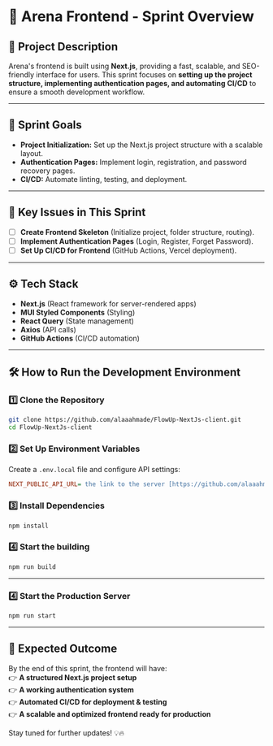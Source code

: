 # 🏰 Arena Frontend - Sprint Overview

## 📌 Project Description

Arena's frontend is built using **Next.js**, providing a fast, scalable, and SEO-friendly interface for users. This sprint focuses on **setting up the project structure, implementing authentication pages, and automating CI/CD** to ensure a smooth development workflow.

---

## 🌟 Sprint Goals

- **Project Initialization:** Set up the Next.js project structure with a scalable layout.
- **Authentication Pages:** Implement login, registration, and password recovery pages.
- **CI/CD:** Automate linting, testing, and deployment.

---

## 📌 Key Issues in This Sprint

- [ ] **Create Frontend Skeleton** (Initialize project, folder structure, routing).
- [ ] **Implement Authentication Pages** (Login, Register, Forget Password).
- [ ] **Set Up CI/CD for Frontend** (GitHub Actions, Vercel deployment).

---

## ⚙️ Tech Stack

- **Next.js** (React framework for server-rendered apps)
- **MUI Styled Components** (Styling)
- **React Query** (State management)
- **Axios** (API calls)
- **GitHub Actions** (CI/CD automation)

---

## 🛠️ How to Run the Development Environment

### **1️⃣ Clone the Repository**

```bash
git clone https://github.com/alaaahmade/FlowUp-NextJs-client.git
cd FlowUp-NextJs-client
```

### **2️⃣ Set Up Environment Variables**

Create a `.env.local` file and configure API settings:

```ini
NEXT_PUBLIC_API_URL= the link to the server [https://github.com/alaaahmade/FlowUp-NestJs-Api]

```

### **3️⃣ Install Dependencies**

```bash
npm install
```

### **4️⃣ Start the building**

```bash
npm run build
```

---

### **4️⃣ Start the Production Server**

```bash
npm run start
```

---

## 🚀 Expected Outcome

By the end of this sprint, the frontend will have:  
👉 **A structured Next.js project setup**  
👉 **A working authentication system**  
👉 **Automated CI/CD for deployment & testing**  
👉 **A scalable and optimized frontend ready for production**

Stay tuned for further updates! 💡🔥
